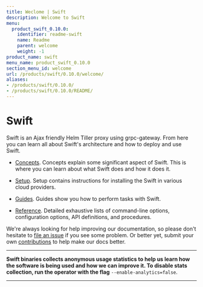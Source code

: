 ```yaml
---
title: Weclome | Swift
description: Welcome to Swift
menu:
  product_swift_0.10.0:
    identifier: readme-swift
    name: Readme
    parent: welcome
    weight: -1
product_name: swift
menu_name: product_swift_0.10.0
section_menu_id: welcome
url: /products/swift/0.10.0/welcome/
aliases:
- /products/swift/0.10.0/
- /products/swift/0.10.0/README/
---
```


# Swift
Swift is an Ajax friendly Helm Tiller proxy using grpc-gateway. From here you can learn all about Swift's architecture and how to deploy and use Swift.

- [Concepts](/products/swift/0.10.0/concepts/). Concepts explain some significant aspect of Swift. This is where you can learn about what Swift does and how it does it.

- [Setup](/products/swift/0.10.0/setup/). Setup contains instructions for installing
  the Swift in various cloud providers.

- [Guides](/products/swift/0.10.0/guides/). Guides show you how to perform tasks with Swift.

- [Reference](/products/swift/0.10.0/reference/). Detailed exhaustive lists of
command-line options, configuration options, API definitions, and procedures.

We're always looking for help improving our documentation, so please don't hesitate to [file an issue](https://github.com/appscode/swift/issues/new) if you see some problem. Or better yet, submit your own [contributions](/products/swift/0.10.0/CONTRIBUTING) to help
make our docs better.

---

**Swift binaries collects anonymous usage statistics to help us learn how the software is being used and how we can improve it. To disable stats collection, run the operator with the flag** `--enable-analytics=false`.

---
